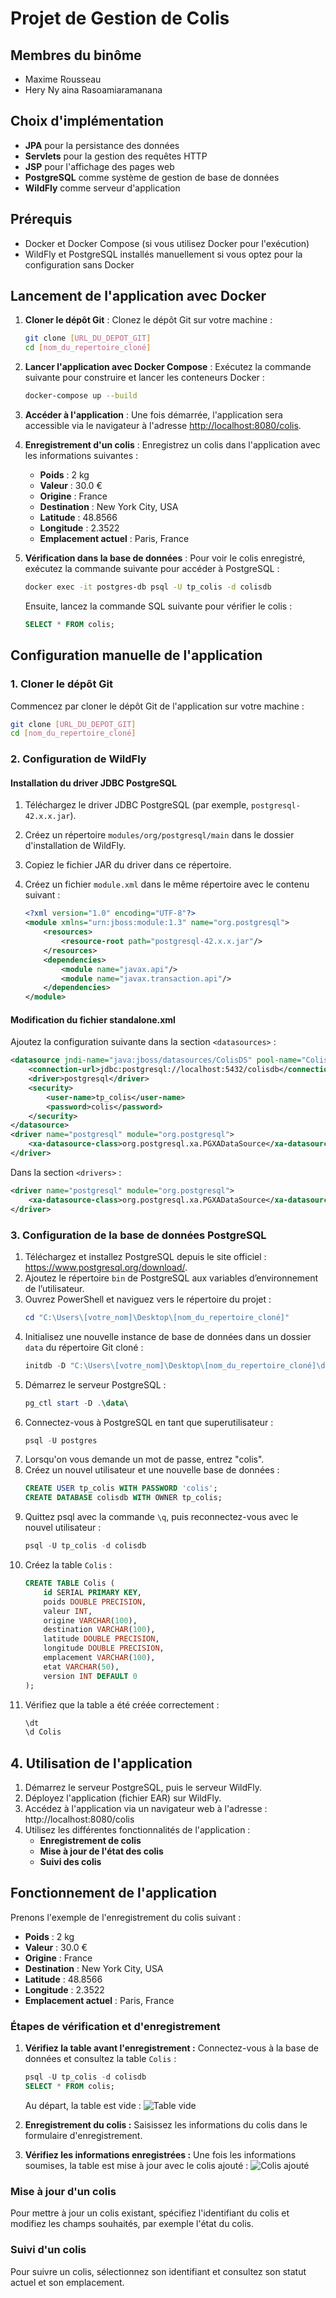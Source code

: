 
# Projet de Gestion de Colis

## Membres du binôme
- Maxime Rousseau
- Hery Ny aina Rasoamiaramanana

## Choix d'implémentation
- **JPA** pour la persistance des données
- **Servlets** pour la gestion des requêtes HTTP
- **JSP** pour l'affichage des pages web
- **PostgreSQL** comme système de gestion de base de données
- **WildFly** comme serveur d'application

## Prérequis

- Docker et Docker Compose (si vous utilisez Docker pour l'exécution)
- WildFly et PostgreSQL installés manuellement si vous optez pour la configuration sans Docker

## Lancement de l'application avec Docker

1. **Cloner le dépôt Git** : Clonez le dépôt Git sur votre machine :
    ```bash
    git clone [URL_DU_DEPOT_GIT]
    cd [nom_du_repertoire_cloné]
    ```

2. **Lancer l'application avec Docker Compose** :
    Exécutez la commande suivante pour construire et lancer les conteneurs Docker :
    ```bash
    docker-compose up --build
    ```

3. **Accéder à l'application** :
    Une fois démarrée, l'application sera accessible via le navigateur à l'adresse [http://localhost:8080/colis](http://localhost:8080/colis). 

4. **Enregistrement d'un colis** :
    Enregistrez un colis dans l'application avec les informations suivantes :
    - **Poids** : 2 kg
    - **Valeur** : 30.0 €
    - **Origine** : France
    - **Destination** : New York City, USA
    - **Latitude** : 48.8566
    - **Longitude** : 2.3522
    - **Emplacement actuel** : Paris, France

5. **Vérification dans la base de données** :
    Pour voir le colis enregistré, exécutez la commande suivante pour accéder à PostgreSQL :
    ```bash
    docker exec -it postgres-db psql -U tp_colis -d colisdb
    ```
    Ensuite, lancez la commande SQL suivante pour vérifier le colis :
    ```sql
    SELECT * FROM colis;
    ```

## Configuration manuelle de l'application

### 1. Cloner le dépôt Git
Commencez par cloner le dépôt Git de l'application sur votre machine :
```bash
git clone [URL_DU_DEPOT_GIT]
cd [nom_du_repertoire_cloné]
```

### 2. Configuration de WildFly

#### Installation du driver JDBC PostgreSQL
1. Téléchargez le driver JDBC PostgreSQL (par exemple, `postgresql-42.x.x.jar`).
2. Créez un répertoire `modules/org/postgresql/main` dans le dossier d'installation de WildFly.
3. Copiez le fichier JAR du driver dans ce répertoire.
4. Créez un fichier `module.xml` dans le même répertoire avec le contenu suivant :

    ```xml
    <?xml version="1.0" encoding="UTF-8"?>
    <module xmlns="urn:jboss:module:1.3" name="org.postgresql">
        <resources>
            <resource-root path="postgresql-42.x.x.jar"/>
        </resources>
        <dependencies>
            <module name="javax.api"/>
            <module name="javax.transaction.api"/>
        </dependencies>
    </module>
    ```

#### Modification du fichier standalone.xml
Ajoutez la configuration suivante dans la section `<datasources>` :
    
```xml
<datasource jndi-name="java:jboss/datasources/ColisDS" pool-name="ColisDS" enabled="true" use-java-context="true">
    <connection-url>jdbc:postgresql://localhost:5432/colisdb</connection-url>
    <driver>postgresql</driver>
    <security>
        <user-name>tp_colis</user-name>
        <password>colis</password>
    </security>
</datasource>
<driver name="postgresql" module="org.postgresql">
    <xa-datasource-class>org.postgresql.xa.PGXADataSource</xa-datasource-class>
</driver>
```

Dans la section `<drivers>` :
    
```xml
<driver name="postgresql" module="org.postgresql">
    <xa-datasource-class>org.postgresql.xa.PGXADataSource</xa-datasource-class>
</driver>
```

### 3. Configuration de la base de données PostgreSQL

1. Téléchargez et installez PostgreSQL depuis le site officiel : https://www.postgresql.org/download/.
2. Ajoutez le répertoire `bin` de PostgreSQL aux variables d’environnement de l’utilisateur.
3. Ouvrez PowerShell et naviguez vers le répertoire du projet :
    ```powershell
    cd "C:\Users\[votre_nom]\Desktop\[nom_du_repertoire_cloné]"
    ```
4. Initialisez une nouvelle instance de base de données dans un dossier `data` du répertoire Git cloné :
    ```powershell
    initdb -D "C:\Users\[votre_nom]\Desktop\[nom_du_repertoire_cloné]\data" -U postgres -E UTF8 -A scram-sha-256 --pwfile "password.txt"
    ```
5. Démarrez le serveur PostgreSQL :
    ```powershell
    pg_ctl start -D .\data\
    ```
6. Connectez-vous à PostgreSQL en tant que superutilisateur :
    ```powershell
    psql -U postgres
    ```
7. Lorsqu'on vous demande un mot de passe, entrez "colis".
8. Créez un nouvel utilisateur et une nouvelle base de données :
    ```sql
    CREATE USER tp_colis WITH PASSWORD 'colis';
    CREATE DATABASE colisdb WITH OWNER tp_colis;
    ```
9. Quittez psql avec la commande `\q`, puis reconnectez-vous avec le nouvel utilisateur :
    ```powershell
    psql -U tp_colis -d colisdb
    ```
10. Créez la table `Colis` :
    ```sql
    CREATE TABLE Colis (
        id SERIAL PRIMARY KEY,
        poids DOUBLE PRECISION,
        valeur INT,
        origine VARCHAR(100),
        destination VARCHAR(100),
        latitude DOUBLE PRECISION,
        longitude DOUBLE PRECISION,
        emplacement VARCHAR(100),
        etat VARCHAR(50),
        version INT DEFAULT 0
    );
    ```
11. Vérifiez que la table a été créée correctement :
    ```sql
    \dt
    \d Colis
    ```


## 4. Utilisation de l'application
1. Démarrez le serveur PostgreSQL, puis le serveur WildFly.
2. Déployez l'application (fichier EAR) sur WildFly.
3. Accédez à l'application via un navigateur web à l'adresse : http://localhost:8080/colis
4. Utilisez les différentes fonctionnalités de l'application :
    - **Enregistrement de colis**
    - **Mise à jour de l'état des colis**
    - **Suivi des colis**

## Fonctionnement de l'application

Prenons l'exemple de l'enregistrement du colis suivant :
- **Poids** : 2 kg
- **Valeur** : 30.0 €
- **Origine** : France
- **Destination** : New York City, USA
- **Latitude** : 48.8566
- **Longitude** : 2.3522
- **Emplacement actuel** : Paris, France

### Étapes de vérification et d'enregistrement

1. **Vérifiez la table avant l'enregistrement :**
    Connectez-vous à la base de données et consultez la table `Colis` :
    ```sql
    psql -U tp_colis -d colisdb
    SELECT * FROM colis;
    ```
    Au départ, la table est vide :
    ![Table vide](z-img/empty-table.png)

2. **Enregistrement du colis :**
    Saisissez les informations du colis dans le formulaire d'enregistrement.

3. **Vérifiez les informations enregistrées :**
    Une fois les informations soumises, la table est mise à jour avec le colis ajouté :
    ![Colis ajouté](z-img/package-added.png)

### Mise à jour d'un colis

Pour mettre à jour un colis existant, spécifiez l'identifiant du colis et modifiez les champs souhaités, par exemple l'état du colis.

### Suivi d'un colis

Pour suivre un colis, sélectionnez son identifiant et consultez son statut actuel et son emplacement.
